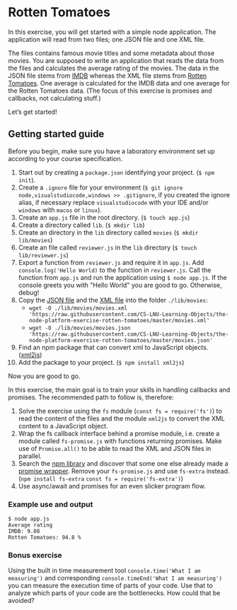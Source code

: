 # Rotten Tomatoes

In this exercise, you will get started with a simple node application. The application will read from two files; one JSON file and one XML file.

The files contains famous movie titles and some metadata about those movies. You are supposed to write an application that reads the data from the files and calculates the average rating of the movies. The data in the JSON file stems from [IMDB](http://www.imdb.com/) whereas the XML file stems from [Rotten Tomatoes](http://www.rottentomatoes.com/). One average is calculated for the IMDB data and one average for the Rotten Tomatoes data. (The focus of this exercise is promises and callbacks, not calculating stuff.)

Let’s get started!

## Getting started guide

Before you begin, make sure you have a laboratory environment set up according to your course specification.

1. Start out by creating a `package.json` identifying your project. (`$ npm init`).
1. Create a `.ignore` file for your environment (`$ git ignore node,visualstudiocode,windows >> .gitignore`, if you created the ignore alias, if necessary replace `visualstudiocode` with your IDE and/or `windows` with `macos` or `linux`).
1. Create an `app.js` file in the root directory. (`$ touch app.js`)
1. Create a directory called `lib`. (`$ mkdir lib`)
1. Create an directory in the `lib` directory called `movies` (`$ mkdir lib/movies`)
1. Create an file called `reviewer.js`  in the `lib` directory (`$ touch lib/reviewer.js`)
1. Export a function from `reviewer.js` and require it in `app.js`. Add `console.log('Hello World)` to the function in `reviewer.js`. Call the function from `app.js` and run the application using `$ node app.js`. If the console greets you with "Hello World" you are good to go. Otherwise, debug!
1. Copy the [JSON file](movies.json) and the [XML file](movies.xml) into the folder `./lib/movies`:
    - `wget -O ./lib/movies/movies.xml 'https://raw.githubusercontent.com/CS-LNU-Learning-Objects/the-node-platform-exercise-rotten-tomatoes/master/movies.xml'`
    - `wget -O ./lib/movies/movies.json 'https://raw.githubusercontent.com/CS-LNU-Learning-Objects/the-node-platform-exercise-rotten-tomatoes/master/movies.json'`
1. Find an npm package that can convert xml to JavaScript objects. ([xml2js](https://www.npmjs.com/package/xml2js))
1. Add the package to your project. (`$ npm install xml2js`)

Now you are good to go.

In this exercise, the main goal is to train your skills in handling callbacks and promises. The recommended path to follow is, therefore:

1. Solve the exercise using the `fs` module (`const fs = require('fs')`) to read the content of the files and the module `xml2js` to convert the XML content to a JavaScript object.
1. Wrap the fs callback interface behind a promise module, i.e. create a module called `fs-promise.js` with functions returning promises. Make use of `Promise.all()` to be able to read the XML and JSON files in parallel.
1. Search the [npm library](https://www.npmjs.com/search?q=fs+promise) and discover that some one else already made a [promise wrapper](https://www.npmjs.com/package/fs-extra). Remove your `fs-promise.js` and use `fs-extra` instead. (`npm install fs-extra` `const fs = require('fs-extra')`)
1. Use async/await and promises for an even slicker program flow.

### Example use and output

```shell
$ node app.js
Average rating
IMDB: 9.08
Rotten Tomatoes: 94.8 %
```

### Bonus exercise

Using the built in time measurement tool `console.time('What I am measuring')` and corresponding `console.timeEnd('What I am measuring')` you can measure the execution time of parts of your code. Use that to analyze which parts of your code are the bottlenecks. How could that be avoided?
